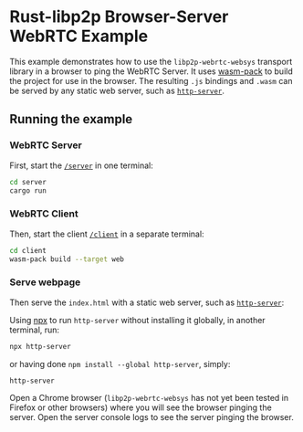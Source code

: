 # Rust-libp2p Browser-Server WebRTC Example

This example demonstrates how to use the `libp2p-webrtc-websys` transport library in a browser to ping the WebRTC Server.
It uses [wasm-pack](https://rustwasm.github.io/docs/wasm-pack/) to build the project for use in the browser.
The resulting `.js` bindings and `.wasm` can be served by any static web server, such as [`http-server`](https://github.com/http-party/http-server).

## Running the example

### WebRTC Server

First, start the [`/server`](./server) in one terminal:

```sh
cd server
cargo run
```

### WebRTC Client

Then, start the client [`/client`](./client) in a separate terminal:

```sh
cd client
wasm-pack build --target web
```

### Serve webpage

Then serve the `index.html` with a static web server, such as [`http-server`](https://github.com/http-party/http-server):

Using [npx](https://docs.npmjs.com/cli/v9/commands/npx) to run `http-server` without installing it globally, in another terminal, run:

```bash
npx http-server
```

or having done `npm install --global http-server`, simply:

```bash
http-server
```

Open a Chrome browser (`libp2p-webrtc-websys` has not yet been tested in Firefox or other browsers) where you will see the browser pinging the server. Open the server console logs to see the server pinging the browser.
